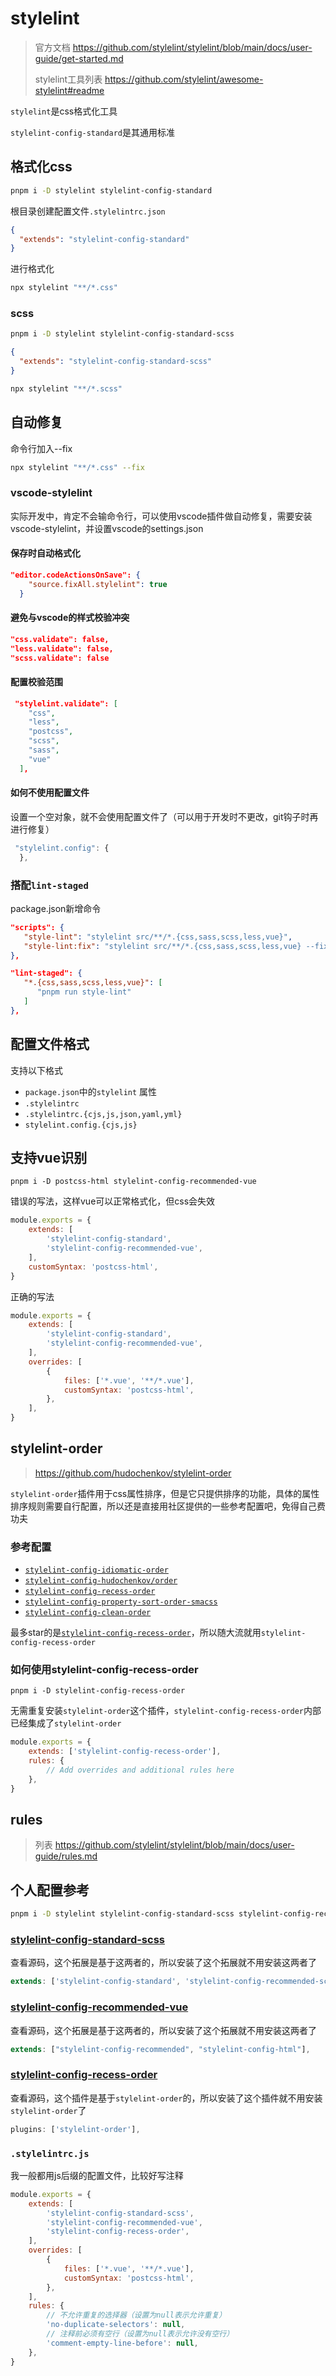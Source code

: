 # stylelint

> 官方文档 https://github.com/stylelint/stylelint/blob/main/docs/user-guide/get-started.md
>
> stylelint工具列表 https://github.com/stylelint/awesome-stylelint#readme

`stylelint`是css格式化工具

`stylelint-config-standard`是其通用标准

## 格式化css

```sh
pnpm i -D stylelint stylelint-config-standard
```

根目录创建配置文件`.stylelintrc.json`

```json
{
  "extends": "stylelint-config-standard"
}
```

进行格式化

```sh
npx stylelint "**/*.css"
```

### scss

```sh
pnpm i -D stylelint stylelint-config-standard-scss
```

```json
{
  "extends": "stylelint-config-standard-scss"
}
```

```sh
npx stylelint "**/*.scss"
```

## 自动修复

命令行加入--fix

```sh
npx stylelint "**/*.css" --fix
```

### vscode-stylelint

实际开发中，肯定不会输命令行，可以使用vscode插件做自动修复，需要安装vscode-stylelint，并设置vscode的settings.json

#### 保存时自动格式化

```json
"editor.codeActionsOnSave": {
    "source.fixAll.stylelint": true
  }
```

#### 避免与vscode的样式校验冲突

```json
"css.validate": false,
"less.validate": false,
"scss.validate": false
```

#### 配置校验范围

```json
 "stylelint.validate": [
    "css",
    "less",
    "postcss",
    "scss",
    "sass",
    "vue"
  ],
```

#### 如何不使用配置文件

设置一个空对象，就不会使用配置文件了（可以用于开发时不更改，git钩子时再进行修复）

```js
 "stylelint.config": {
  },
```

### 搭配`lint-staged`

package.json新增命令

```json
"scripts": {
   "style-lint": "stylelint src/**/*.{css,sass,scss,less,vue}",
   "style-lint:fix": "stylelint src/**/*.{css,sass,scss,less,vue} --fix",
},
```

```json
"lint-staged": {
   "*.{css,sass,scss,less,vue}": [
      "pnpm run style-lint"
   ]
},
```

## 配置文件格式

支持以下格式

- `package.json`中的`stylelint` 属性
- `.stylelintrc` 
- `.stylelintrc.{cjs,js,json,yaml,yml}` 
- `stylelint.config.{cjs,js}`

## 支持vue识别

```SH
pnpm i -D postcss-html stylelint-config-recommended-vue
```

错误的写法，这样vue可以正常格式化，但css会失效

```js
module.exports = {
    extends: [
        'stylelint-config-standard',
        'stylelint-config-recommended-vue',
    ],
    customSyntax: 'postcss-html',
}
```

正确的写法

```js
module.exports = {
    extends: [
        'stylelint-config-standard',
        'stylelint-config-recommended-vue',
    ],
    overrides: [
        {
            files: ['*.vue', '**/*.vue'],
            customSyntax: 'postcss-html',
        },
    ],
}
```

## stylelint-order

> https://github.com/hudochenkov/stylelint-order

`stylelint-order`插件用于css属性排序，但是它只提供排序的功能，具体的属性排序规则需要自行配置，所以还是直接用社区提供的一些参考配置吧，免得自己费功夫

### 参考配置

- [`stylelint-config-idiomatic-order`](https://github.com/ream88/stylelint-config-idiomatic-order)
- [`stylelint-config-hudochenkov/order`](https://github.com/hudochenkov/stylelint-config-hudochenkov/blob/master/order.js)
- [`stylelint-config-recess-order`](https://github.com/stormwarning/stylelint-config-recess-order)
- [`stylelint-config-property-sort-order-smacss`](https://github.com/cahamilton/stylelint-config-property-sort-order-smacss)
- [`stylelint-config-clean-order`](https://github.com/kutsan/stylelint-config-clean-order)

最多star的是[`stylelint-config-recess-order`](https://github.com/stormwarning/stylelint-config-recess-order)，所以随大流就用`stylelint-config-recess-order`

### 如何使用stylelint-config-recess-order

```SH
pnpm i -D stylelint-config-recess-order
```

无需重复安装`stylelint-order`这个插件，`stylelint-config-recess-order`内部已经集成了`stylelint-order`

```js
module.exports = {
	extends: ['stylelint-config-recess-order'],
	rules: {
		// Add overrides and additional rules here
	},
}
```

## rules

> 列表 https://github.com/stylelint/stylelint/blob/main/docs/user-guide/rules.md

## 个人配置参考

```sh
pnpm i -D stylelint stylelint-config-standard-scss stylelint-config-recess-order stylelint-config-recommended-vue postcss-html
```

### [stylelint-config-standard-scss](https://github.com/stylelint-scss/stylelint-config-standard-scss/blob/main/index.js)

查看源码，这个拓展是基于这两者的，所以安装了这个拓展就不用安装这两者了

```js
extends: ['stylelint-config-standard', 'stylelint-config-recommended-scss'],
```

### [stylelint-config-recommended-vue](https://github.com/ota-meshi/stylelint-config-recommended-vue/blob/main/lib/index.js)

查看源码，这个拓展是基于这两者的，所以安装了这个拓展就不用安装这两者了

```js
extends: ["stylelint-config-recommended", "stylelint-config-html"],
```

### [stylelint-config-recess-order](https://github.com/stormwarning/stylelint-config-recess-order/blob/main/index.js)

查看源码，这个插件是基于`stylelint-order`的，所以安装了这个插件就不用安装`stylelint-order`了

```js
plugins: ['stylelint-order'],
```

### `.stylelintrc.js`

我一般都用js后缀的配置文件，比较好写注释

```js
module.exports = {
    extends: [
        'stylelint-config-standard-scss',
        'stylelint-config-recommended-vue',
        'stylelint-config-recess-order',
    ],
    overrides: [
        {
            files: ['*.vue', '**/*.vue'],
            customSyntax: 'postcss-html',
        },
    ],
    rules: {
        // 不允许重复的选择器（设置为null表示允许重复）
        'no-duplicate-selectors': null,
        // 注释前必须有空行（设置为null表示允许没有空行）
        'comment-empty-line-before': null,
    },
}
```

